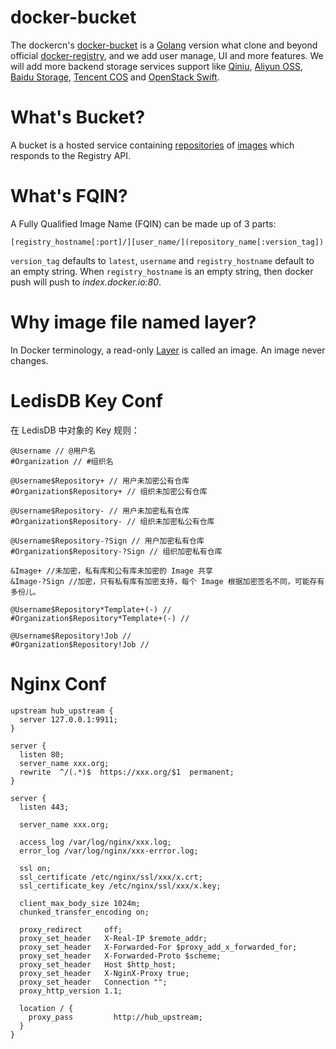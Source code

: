 docker-bucket
===============

The dockercn's [docker-bucket](https://github.com/dockercn/docker-hub) is a [Golang](http://golang.org) version what clone and beyond official [docker-registry](https://github.com/docker/docker-registry), and we add user manage, UI and more features. We will add more backend storage services support like [Qiniu](http://qiniu.com), [Aliyun OSS](http://www.aliyun.com/product/oss), [Baidu Storage](http://developer.baidu.com/cloud/stor), [Tencent COS](http://www.qcloud.com/product/product.php?item=cos) and [OpenStack Swift](http://docs.openstack.org/developer/swift).

What's Bucket?
================

A bucket is a hosted service containing [repositories](http://docs.docker.io/en/latest/terms/repository/#repository-def) of [images](http://docs.docker.io/en/latest/terms/image/#image-def) which responds to the Registry API.

What's FQIN?
============

A Fully Qualified Image Name (FQIN) can be made up of 3 parts:

```
[registry_hostname[:port]/][user_name/](repository_name[:version_tag])
```

`version_tag` defaults to `latest`, `username` and `registry_hostname` default to an empty string. When `registry_hostname` is an empty string, then docker push will push to *index.docker.io:80*.

Why image file named layer?
===========================

In Docker terminology, a read-only [Layer](http://docs.docker.io/en/latest/terms/layer/#layer-def) is called an image. An image never changes.

LedisDB Key Conf
================

在 LedisDB 中对象的 Key 规则：

```
@Username // @用户名 
#Organization // #组织名

@Username$Repository+ // 用户未加密公有仓库
#Organization$Repository+ // 组织未加密公有仓库

@Username$Repository- // 用户未加密私有仓库
#Organization$Repository- // 组织未加密私公有仓库

@Username$Repository-?Sign // 用户加密私有仓库  
#Organization$Repository-?Sign // 组织加密私有仓库

&Image+ //未加密，私有库和公有库未加密的 Image 共享
&Image-?Sign //加密，只有私有库有加密支持，每个 Image 根据加密签名不同，可能存有多份儿。

@Username$Repository*Template+(-) //  
#Organization$Repository*Template+(-) // 

@Username$Repository!Job //  
#Organization$Repository!Job // 
```

Nginx Conf
==========

```
upstream hub_upstream {
  server 127.0.0.1:9911;
}

server {
  listen 80;
  server_name xxx.org;
  rewrite  ^/(.*)$  https://xxx.org/$1  permanent;
}

server {
  listen 443;

  server_name xxx.org;

  access_log /var/log/nginx/xxx.log;
  error_log /var/log/nginx/xxx-errror.log;

  ssl on;
  ssl_certificate /etc/nginx/ssl/xxx/x.crt;
  ssl_certificate_key /etc/nginx/ssl/xxx/x.key;

  client_max_body_size 1024m;
  chunked_transfer_encoding on;

  proxy_redirect     off;
  proxy_set_header   X-Real-IP $remote_addr;
  proxy_set_header   X-Forwarded-For $proxy_add_x_forwarded_for;
  proxy_set_header   X-Forwarded-Proto $scheme;
  proxy_set_header   Host $http_host;
  proxy_set_header   X-NginX-Proxy true;
  proxy_set_header   Connection "";
  proxy_http_version 1.1;

  location / {
    proxy_pass         http://hub_upstream;
  }
}
```
